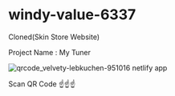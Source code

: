 # windy-value-6337

Cloned(Skin Store Website)

Project Name : My Tuner

![qrcode_velvety-lebkuchen-951016 netlify app](https://user-images.githubusercontent.com/106810850/208177040-7ed38c2e-3a34-45b8-a70d-73660af0b938.png)

Scan QR Code ☝☝☝

